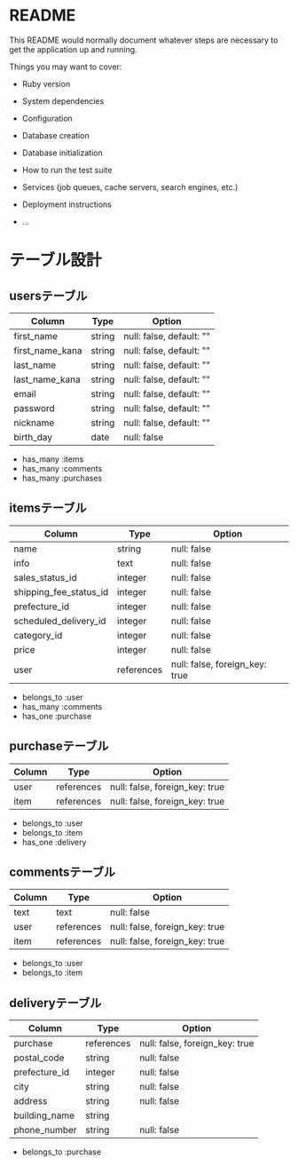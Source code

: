 # README

This README would normally document whatever steps are necessary to get the
application up and running.

Things you may want to cover:

* Ruby version

* System dependencies

* Configuration

* Database creation

* Database initialization

* How to run the test suite

* Services (job queues, cache servers, search engines, etc.)

* Deployment instructions

* ...

# テーブル設計

## usersテーブル

| Column              | Type   | Option                   |
| ------------------- | ------ | ------------------------ |
| first_name          | string | null: false, default: "" |
| first_name_kana     | string | null: false, default: "" |
| last_name           | string | null: false, default: "" |
| last_name_kana      | string | null: false, default: "" |
| email               | string | null: false, default: "" |
| password            | string | null: false, default: "" |
| nickname            | string | null: false, default: "" |
| birth_day           | date   | null: false              |

- has_many :items
- has_many :comments
- has_many :purchases

## itemsテーブル

| Column                 | Type       | Option                         |
| ---------------------- | ---------- | ------------------------------ |
| name                   | string     | null: false                    |
| info                   | text       | null: false                    |
| sales_status_id        | integer    | null: false                    |
| shipping_fee_status_id | integer    | null: false                    |
| prefecture_id          | integer    | null: false                    |
| scheduled_delivery_id  | integer    | null: false                    |
| category_id            | integer    | null: false                    |
| price                  | integer    | null: false                    |
| user                   | references | null: false, foreign_key: true |

- belongs_to :user
- has_many :comments
- has_one :purchase

## purchaseテーブル

| Column | Type       | Option                         |
| ------ | ---------- | ------------------------------ |
| user   | references | null: false, foreign_key: true |
| item   | references | null: false, foreign_key: true |

- belongs_to :user
- belongs_to :item
- has_one :delivery

## commentsテーブル

| Column | Type       | Option                         |
| ------ | ---------- | ------------------------------ |
| text   | text       | null: false                    |
| user   | references | null: false, foreign_key: true |
| item   | references | null: false, foreign_key: true |

- belongs_to :user
- belongs_to :item

## deliveryテーブル

| Column        | Type       | Option                          |
| ------------- | ---------- | ------------------------------- |
| purchase      | references | null: false, foreign_key: true  |
| postal_code   | string     | null: false                     |
| prefecture_id | integer    | null: false                     |
| city          | string     | null: false                     |
| address       | string     | null: false                     |
| building_name | string     |                                 |
| phone_number  | string     | null: false                     |

- belongs_to :purchase